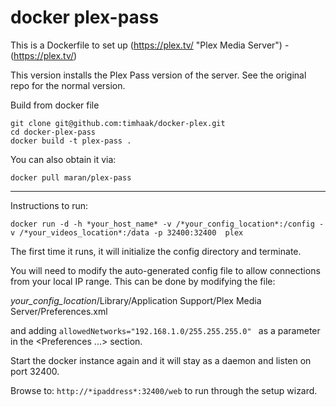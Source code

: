 docker plex-pass
===========

This is a Dockerfile to set up (https://plex.tv/ "Plex Media Server") - (https://plex.tv/)

This version installs the Plex Pass version of the server. See the
original repo for the normal version.

Build from docker file

```
git clone git@github.com:timhaak/docker-plex.git
cd docker-plex-pass
docker build -t plex-pass .
```

You can also obtain it via:

```
docker pull maran/plex-pass
```

---
Instructions to run:

```
docker run -d -h *your_host_name* -v /*your_config_location*:/config -v /*your_videos_location*:/data -p 32400:32400  plex
```

The first time it runs, it will initialize the config directory and terminate.

You will need to modify the auto-generated config file to allow connections from your local IP range. This can be done by modifying the file:

*your_config_location*/Library/Application Support/Plex Media Server/Preferences.xml 

and adding ```allowedNetworks="192.168.1.0/255.255.255.0" ``` as a parameter in the <Preferences ...> section.

Start the docker instance again and it will stay as a daemon and listen on port 32400.

Browse to: ```http://*ipaddress*:32400/web``` to run through the setup wizard.

